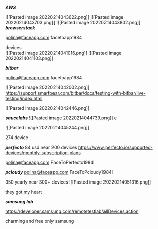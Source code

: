 ***AWS***

![[Pasted image 20220214043622.png]]
![[Pasted image 20220214043703.png]]
![[Pasted image 20220214043802.png]]
***browserstack***

polina@faceapp.com facetoapp1984

devices  
![[Pasted image 20220214041016.png]]
![[Pasted image 20220214041103.png]]


***bitbar***

polina@faceapp.com facetoapp1984

![[Pasted image 20220214042002.png]]
https://support.smartbear.com/bitbar/docs/testing-with-bitbar/live-testing/index.html

![[Pasted image 20220214042446.png]]

***saucelabs***
![[Pasted image 20220214044739.png]]
e

![[Pasted image 20220214045244.png]]

274 device

***perfecto***
84 usd near 200 devices
https://www.perfecto.io/supported-devices/monthly-subscription-plans

polina@faceapp.com  FaceToPerfecto1984!

***pcloudy***
polina@faceapp.com  FaceToPcloudy1984!

350 yearly
near 300+ devices
![[Pasted image 20220214051316.png]]

 they got my heart
 
***samsung lab***

https://developer.samsung.com/remotetestlab/allDevices.action

charming and free only samsung


